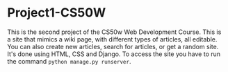# Project1-CS50W
This is the second project of the CS50w Web Development Course. This is a site that mimics a wiki page, with different types of articles, all editable.
You can also create new articles, search for articles, or get a random site. It's done using HTML, CSS and Django. To access the site you have to run the command 
`python manage.py runserver`. 
